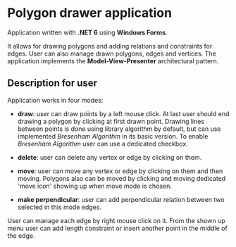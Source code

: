 # Polygon drawer application

Application written with **.NET 6** using **Windows Forms**.

It allows for drawing polygons and adding relations and constraints for edges. User can also manage drawn polygons, edges and vertices. The application implements the **Model-View-Presenter** architectural pattern.

## Description for user

Application works in four modes:

- **draw**: user can draw points by a left mouse click. At last user should end drawing a polygon by clicking at first drawn point. Drawing lines between points is done using library algorithm by default, but can use implemented *Bresenham Algorithm* in its basic version. To enable *Bresenham Algorithm* user can use a dedicated checkbox.

- **delete**: user can delete any vertex or edge by clicking on them.

- **move**: user can move any vertex or edge by clicking on them and then moving. Polygons also can be moved by clicking and moving dedicated 'move icon' showing up when move mode is chosen.

- **make perpendicular**: user can add perpendicular relation between two selected in this mode edges.

User can manage each edge by right mouse click on it. From the shown up menu user can add length constraint or insert another point in the middle of the edge.
